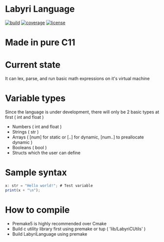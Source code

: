 # Labyri Language

[![build](https://gitlab.com/Ralakus/LabyriLanguage/badges/master/build.svg)](https://gitlab.com/Ralakus/LabyriLanguage/pipelines)
[![coverage](https://gitlab.com/Ralakus/LabyriLanguage/badges/master/coverage.svg)](https://gitlab.com/Ralakus/LabyriLanguage/-/jobs)
[![license](http://img.shields.io/badge/license-MIT-blue.svg)](./LICENSE)

# Made in pure C11

# Current state
It can lex, parse, and run basic math expressions on it's virtual machine

# Variable types
Since the language is under development, there will only be 2 basic types at first ( int and float )
* Numbers  ( int and float )
* Strings  ( str )
* Arrays   ( [num] for static or [..] for dynamic, [num..] to preallocate dynamic )
* Booleans ( bool )
* Structs which the user can define

# Sample syntax 
```javascript
x: str = "Hello world!"; # Test variable
print(x + "\n");
```

# How to compile
* Premake5 is highly recommended over Cmake
* Build c utility library first using premake or tup ( 'lib/LabyriCUtils' )
* Build LabyriLanguage using premake